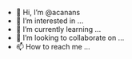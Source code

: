 - 👋 Hi, I’m @acanans
- 👀 I’m interested in ...
- 🌱 I’m currently learning ...
- 💞️ I’m looking to collaborate on ...
- 📫 How to reach me ...

<!---
acanans/acanans is a ✨ special ✨ repository because its `README.md` (this file) appears on your GitHub profile.
You can click the Preview link to take a look at your changes.s
--->
